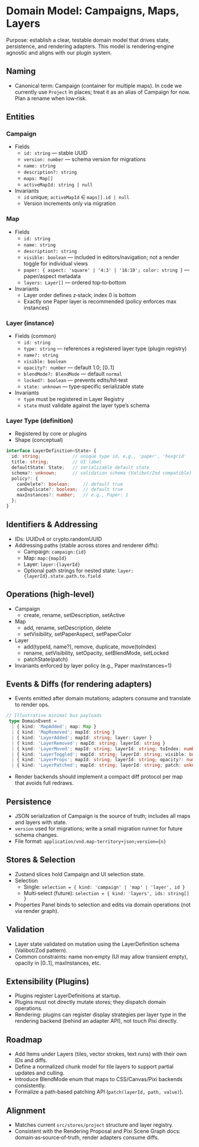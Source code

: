 # Domain Model: Campaigns, Maps, Layers

Purpose: establish a clear, testable domain model that drives state, persistence, and rendering adapters. This model is rendering‑engine agnostic and aligns with our plugin system.

## Naming
- Canonical term: Campaign (container for multiple maps). In code we currently use `Project` in places; treat it as an alias of Campaign for now. Plan a rename when low‑risk.

## Entities

### Campaign
- Fields
  - `id: string` — stable UUID
  - `version: number` — schema version for migrations
  - `name: string`
  - `description?: string`
  - `maps: Map[]`
  - `activeMapId: string | null`
- Invariants
  - `id` unique; `activeMapId` ∈ `maps[].id | null`
  - Version increments only via migration

### Map
- Fields
  - `id: string`
  - `name: string`
  - `description?: string`
  - `visible: boolean` — included in editors/navigation; not a render toggle for individual views
  - `paper: { aspect: 'square' | '4:3' | '16:10'; color: string }` — paper/aspect metadata
  - `layers: Layer[]` — ordered top‑to‑bottom
- Invariants
  - Layer order defines z‑stack; index 0 is bottom
  - Exactly one Paper layer is recommended (policy enforces max instances)

### Layer (instance)
- Fields (common)
  - `id: string`
  - `type: string` — references a registered layer type (plugin registry)
  - `name?: string`
  - `visible: boolean`
  - `opacity?: number` — default 1.0; [0..1]
  - `blendMode?: BlendMode` — default `normal`
  - `locked?: boolean` — prevents edits/hit‑test
  - `state: unknown` — type‑specific serializable state
- Invariants
  - `type` must be registered in Layer Registry
  - `state` must validate against the layer type’s schema

### Layer Type (definition)
- Registered by core or plugins
- Shape (conceptual)
```ts
interface LayerDefinition<State> {
  id: string;            // unique type id, e.g., 'paper', 'hexgrid'
  title: string;         // UI label
  defaultState: State;   // serializable default state
  schema?: unknown;      // validation schema (Valibot/Zod compatible)
  policy?: {
    canDelete?: boolean;     // default true
    canDuplicate?: boolean;  // default true
    maxInstances?: number;   // e.g., Paper: 1
  };
}
```

## Identifiers & Addressing
- IDs: UUIDv4 or crypto.randomUUID
- Addressing paths (stable across stores and renderer diffs):
  - Campaign: `campaign:{id}`
  - Map: `map:{mapId}`
  - Layer: `layer:{layerId}`
  - Optional path strings for nested state: `layer:{layerId}.state.path.to.field`

## Operations (high‑level)
- Campaign
  - create, rename, setDescription, setActive
- Map
  - add, rename, setDescription, delete
  - setVisibility, setPaperAspect, setPaperColor
- Layer
  - add(typeId, name?), remove, duplicate, move(toIndex)
  - rename, setVisibility, setOpacity, setBlendMode, setLocked
  - patchState(patch)
- Invariants enforced by layer policy (e.g., Paper maxInstances=1)

## Events & Diffs (for rendering adapters)
- Events emitted after domain mutations; adapters consume and translate to render ops.
```ts
// Illustrative minimal bus payloads
 type DomainEvent =
  | { kind: 'MapAdded'; map: Map }
  | { kind: 'MapRemoved'; mapId: string }
  | { kind: 'LayerAdded'; mapId: string; layer: Layer }
  | { kind: 'LayerRemoved'; mapId: string; layerId: string }
  | { kind: 'LayerMoved'; mapId: string; layerId: string; toIndex: number }
  | { kind: 'LayerToggled'; mapId: string; layerId: string; visible: boolean }
  | { kind: 'LayerProps'; mapId: string; layerId: string; opacity?: number; blendMode?: BlendMode; locked?: boolean }
  | { kind: 'LayerPatched'; mapId: string; layerId: string; patch: unknown };
```
- Render backends should implement a compact diff protocol per map that avoids full redraws.

## Persistence
- JSON serialization of Campaign is the source of truth; includes all maps and layers with state.
- `version` used for migrations; write a small migration runner for future schema changes.
- File format: `application/vnd.map-territory+json;version={n}`

## Stores & Selection
- Zustand slices hold Campaign and UI selection state.
- Selection
  - Single: `selection = { kind: 'campaign' | 'map' | 'layer', id }`
  - Multi‑select (future): `selection = { kind: 'layers', ids: string[] }`
- Properties Panel binds to selection and edits via domain operations (not via render graph).

## Validation
- Layer state validated on mutation using the LayerDefinition schema (Valibot/Zod pattern).
- Common constraints: name non‑empty (UI may allow transient empty), opacity in [0..1], maxInstances, etc.

## Extensibility (Plugins)
- Plugins register LayerDefinitions at startup.
- Plugins must not directly mutate stores; they dispatch domain operations.
- Rendering: plugins can register display strategies per layer type in the rendering backend (behind an adapter API), not touch Pixi directly.

## Roadmap
- Add Items under Layers (tiles, vector strokes, text runs) with their own IDs and diffs.
- Define a normalized chunk model for tile layers to support partial updates and culling.
- Introduce BlendMode enum that maps to CSS/Canvas/Pixi backends consistently.
- Formalize a path‑based patching API (`patch(layerId, path, value)`).

## Alignment
- Matches current `src/stores/project` structure and layer registry.
- Consistent with the Rendering Proposal and Pixi Scene Graph docs: domain‑as‑source‑of‑truth, render adapters consume diffs.
